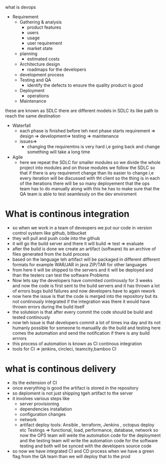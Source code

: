 what is devops

- Requirement
  - Gathering & analysis
    - product features
    - users
    - usage
    - user requirement
    - market state
  - planning
    - estimated costs
  - Architecture design
    - roadmaps for the developers
  - development process
  - Testing and QA 
    - identify the defects to ensure the quality product is good 
  - Deployment 
    - operations 
  - Maintenance

these are known as SDLC
 there are different models in SDLC its like path to reach the same destination
 - Waterfall
   - each phase is finished before teh next phase starts
     requirement => design => development=> testing => maintenance
    - issues=> 
       - changing the requiremtns is very hard i,e going back and change something will take a long time 
 - Agile 
   - here we repeat the SDLC for smaller modules so we divide the whole project into modules and on those modules we follow the SDLC so that if there is any requiremnt change than its easier to change i,e every iteration will be discussed with tht client 
so the thing is in each of the iterations there will be so many deployement that the ops team has to do manually
along with this he has to make sure that the QA team is able to test seamlessly on the dev enviroment 


# What is continous integration
 - so when we work in a team of deveopers we put our code in version control system like github, bitbucket
 - they will pull and push code into the github 
 - it will go the build server and there it will build => test => evaluate 
 - after the build is done we create an artifact (software) its an archive of files generated from the buld process
 - based on  the language teh artifact will be packaged in different different formats for example WAR/JAR in java ZIP/TAR for other languages
 - from here it will be shipped to the servers and it will be deployed and than the testers can test the software
  Problems
 - Now lets say the developers have commited continously for 3 weeks and now the code is first sent to the build servers and it has thrown a lot of errors bugs build failures and now developers have to again rework 
 - now here the issue is that the code is merged into the repository but its not continously integrated if the integration was there it would have thrown errors during the build itself
 - the soluteion is that after every commit the code should be build and tested continously 
 - now teh issue is that developers commit a lot of times ina  day and its not humanly possible for someone to manuallly do the build and testing here comes the automation and send the notification if there is any build errrors 
 - this process of automation is known as CI continous integration
 - tools for CI => jenkins, circleci, teamcity,bamboo CI 
# what is continous delivery
- its the extension of CI 
- once everything is good the artifact is stored in the repository
- so deploment is not just shipping tgeh artifact to the server 
- it involves various steps like 
  - server provisioning 
  - dependencies installation
  - configuration changes 
  - network
  - artifact deploy 
tools: Ansible , terraform, Jenkins , octopus deploy etc 
Testings => functional, load, performance, database, network 
so now the OPS team will weite the automation code for the deployment and the testing team will write the automation code for the software testing and both will be synced with the developers source code
- so now we have integrated CI and CD process when we have a green flag from the QA team than we will deploy that to the prod
